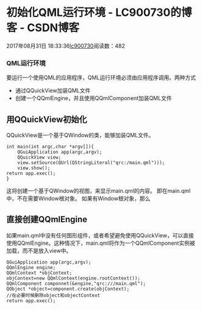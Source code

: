 # 初始化QML运行环境 - LC900730的博客 - CSDN博客
2017年08月31日 18:33:36[lc900730](https://me.csdn.net/LC900730)阅读数：482
### QML运行环境
要运行一个使用QML的应用程序，QML运行环境必须由应用程序调用。两种方式 
- 通过QQuickView加装QML文件
- 创建一个QQmlEngine，并且使用QQmlComponent加装QML文件
## 用QQuickView初始化
QQuickView是一个基于QWindow的类，能够加装QML文件。
```
int main(int argc,char *argv[]){
    QGuiApplication app(argc,argv);
    QQuickView view;
    view.setSource(QUrl(QStringLiteral("qrc:/main.qml")));
    view.show();
return app.exec();
}
```
这将创建一个基于QWindow的视图，来显示main.qml的内容。
即在main.qml中，不在需要Window根对象。 
如果有Window根对象，那么
## 直接创建QQmlEngine
如果main.qml中没有任何图形组件，或者希望避免使用QQuickView，可以直接使用QQmlEngine。这种情况下，main.qml将作为一个QQmlComponent实例被加载，而不是放入view中。
```
QGuiApplication app(argc,argv);
QQmlEngine engine;
QQmlContext *objContext;
objContext=new QQmlContext(engine.rootContext());
QQmlComponent componnet(&engine,"qrc:///main.qml");
QObject *object=component.create(objContext);
//在必要时候删除object和objectContext
return app.exec();
```
